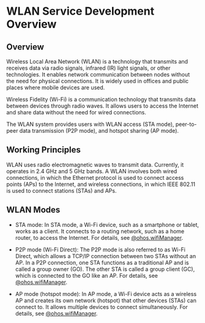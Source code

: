 # WLAN Service Development Overview

## Overview
Wireless Local Area Network (WLAN) is a technology that transmits and receives data via radio signals, infrared (IR) light signals, or other technologies. It enables network communication between nodes without the need for physical connections. It is widely used in offices and public places where mobile devices are used.

Wireless Fidelity (Wi-Fi) is a communication technology that transmits data between devices through radio waves. It allows users to access the Internet and share data without the need for wired connections. 

The WLAN system provides users with WLAN access (STA mode), peer-to-peer data transmission (P2P mode), and hotspot sharing (AP mode).

## Working Principles
WLAN uses radio electromagnetic waves to transmit data. Currently, it operates in 2.4 GHz and 5 GHz bands. A WLAN involves both wired connections, in which the Ethernet protocol is used to connect access points (APs) to the Internet, and wireless connections, in which IEEE 802.11 is used to connect stations (STAs) and APs.

## WLAN Modes
- STA mode: In STA mode, a Wi-Fi device, such as a smartphone or tablet, works as a client. It connects to a routing network, such as a home router, to access the Internet. For details, see [@ohos.wifiManager](../../reference/apis-connectivity-kit/js-apis-wifiManager.md).

- P2P mode (Wi-Fi Direct): The P2P mode is also referred to as Wi-Fi Direct, which allows a TCP/IP connection between two STAs without an AP. In a P2P connection, one STA functions as a traditional AP and is called a group owner (GO). The other STA is called a group client (GC), which is connected to the GO like an AP. For details, see [@ohos.wifiManager](../../reference/apis-connectivity-kit/js-apis-wifiManager.md).

- AP mode (hotspot mode): In AP mode, a Wi-Fi device acts as a wireless AP and creates its own network (hotspot) that other devices (STAs) can connect to. It allows multiple devices to connect simultaneously. For details, see [@ohos.wifiManager](../../reference/apis-connectivity-kit/js-apis-wifiManager.md).
